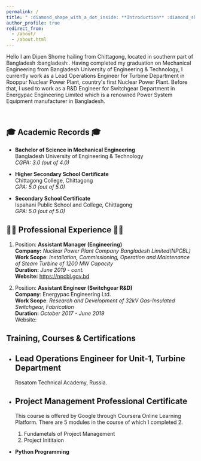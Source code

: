 ```yaml
---
permalink: /
title: " :diamond_shape_with_a_dot_inside: **Introduction** :diamond_shape_with_a_dot_inside: "
author_profile: true
redirect_from: 
  - /about/
  - /about.html
---
```

<p> Hello I am Dipen Shome  hailing from Chittagong, located in southern part of Bangladesh :bangladesh:. Having completed my graduation on Mechanical Engineering from Bangladesh University of Engineering & Technology, I currently work as a Lead Operations Engineer for Turbine Department in Rooppur Nuclear Power Plant, country's first Nuclear Power Plant. Before that, I used to work as a R&D Engineer for Switchgear Department in Energypac Engineering Limited which is a renowned Power System Equipment manufacturer in Bangladesh. 
</p>

<br>

:mortar_board: **Academic Records** :mortar_board: 
---

- **Bachelor of Science in Mechanical Engineering** 
<br> Bangladesh University of Engineering & Technology 
<br> *CGPA: 3.0 (out of 4.0)* 

- **Higher Secondary School Certificate**
<br> Chittagong College, Chittagong
<br> *GPA: 5.0 (out of 5.0)*

- **Secondary School Certificate**
<br> Ispahani Public School and College, Chittagong
<br> *GPA: 5.0 (out of 5.0)*

:construction_worker_man: **Professional Experience** :construction_worker_man:
---
1.  Position: **Assistant Manager (Engineering)**
    <br> **Company:** *Nuclear Power Plant Company Bangladesh Limited(NPCBL)* 
    <br> **Work Scope**: *Installation, Commissioning, Operation and Maintenance of Steam Turbine of 1200 MW Capacity*
    <br>**Duration:** *June 2019 - cont.*
    <br>**Website:** https://npcbl.gov.bd 

2.  Position: **Assistant Engineer (Switchgear R&D)**
    <br> **Company**: Energypac Engineering Ltd.
    <br> **Work Scope**: *Research and Development of 32kV Gas-Insulated Switchgear, Fabrication*
    <br> **Duration:** *October 2017 - June 2019*
    <br> Website:

Training, Courses & Certifications
---
- **Lead Operations Engineer for Unit-1, Turbine Department**
    -- 
    Rosatom Technical Academy, Russia. 

- **Project Management Professional Certificate**
    --
    This course is offered by Google through Coursera Online Learning Platform. There are 5 modules in the course of which I completed 2.
    1. Fundametals of Project Management 
    2. Project Inititaion 

- **Python Programming**
